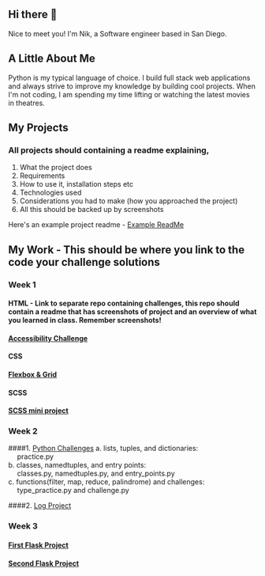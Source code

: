 ## Hi there 👋

Nice to meet you! I'm Nik, a Software engineer based in San Diego.

## A Little About Me
Python is my typical language of choice. I build full stack web applications and always strive to improve my knowledge by building cool projects.
When I'm not coding, I am spending my time lifting or watching the latest movies in theatres.

 
## My Projects 

<!-- 1. <a target=_blank href=https://github.com/ashryan/BitTracker>BitTracker</a> - A Crypto Currency portfolio tracker built using React, Firebase and the Coin Gecko API
2. <a target=_blank href=https://github.com/ashryan/block-runner>Block Runner</a> - A browser game built in vanilla JavaScript
3. <a target=_blank href=https://github.com/ashryan/morse-translator>Morse Translator</a> - A Morse to English and English to Morse translater built in JS
4. <a target=_blank href=https://github.com/ashryan/calculator>JS Calculator</a> - A browser based calculator built in JS. -->

### All projects should containing a readme explaining, 
1. What the project does
2. Requirements
3. How to use it, installation steps etc
4. Technologies used
5. Considerations you had to make (how you approached the project)
6. All this should be backed up by screenshots

Here's an example project readme - [Example ReadMe](https://github.com/nology-tech/Example-RM)

## My Work - This should be where you link to the code your challenge solutions

### Week 1

#### HTML - Link to separate repo containing challenges, this repo should contain a readme that has screenshots of project and an overview of what you learned in class. Remember screenshots!

#### [Accessibility Challenge](https://github.com/NIKMIKIN/nology-coursework/tree/main/accessibility)

#### CSS 

#### [Flexbox & Grid](https://github.com/NIKMIKIN/nology-coursework/tree/main/Profile%20tab%20Challenge)

#### SCSS

#### [SCSS mini project](https://github.com/NIKMIKIN/nology-coursework/tree/main/SCSS-starter)

### Week 2

####1. [Python Challenges](https://github.com/NIKMIKIN/nology-coursework/tree/main/python_practice_code)
      a. lists, tuples, and dictionaries:  
      &emsp; practice.py  
      b. classes, namedtuples, and entry points:  
      &emsp; classes.py, namedtuples.py, and entry_points.py  
      c. functions(filter, map, reduce, palindrome) and challenges:  
      &emsp; type_practice.py and challenge.py  

####2. [Log Project](https://github.com/NIKMIKIN/nology-coursework/tree/main/log_project)

### Week 3

#### [First Flask Project](https://github.com/NIKMIKIN/nology-coursework/tree/main/hello-flask)

#### [Second Flask Project](https://github.com/NIKMIKIN/nology-coursework/tree/master)
